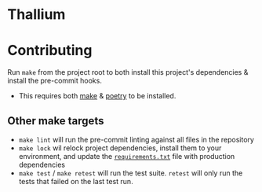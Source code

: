# Thallium

# Contributing
Run `make` from the project root to both install this project's dependencies & install the pre-commit hooks.
- This requires both [make](https://www.gnu.org/software/make/) & [poetry](https://python-poetry.org/) to be installed.

## Other make targets
- `make lint` will run the pre-commit linting against all files in the repository
- `make lock` wil relock project dependencies, install them to your environment, and update the [`requirements.txt`](./requirements.txt) file with production dependencies
- `make test` / `make retest` will run the test suite. `retest` will only run the tests that failed on the last test run.
